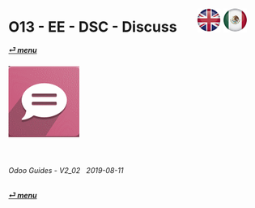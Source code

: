 # O13 - EE - DSC - Discuss &nbsp;&nbsp;&nbsp;&nbsp; [![en-uk](/doc/img/flg/en-uk-flg-btn-sml.png)](/en-uk/o13/ee/dsc/en-uk-o13-ee-dsc-guides.md) [ ![es-mx](/doc/img/flg/es-mx-flg-btn-sml.png)](/es-mx/o13/ee/dsc/es-mx-o13-ee-dsc-guides.md)
#### [_&#x23CE; menu_](/en-uk/o13/ee/en-uk-o13-ee-guides-menu.md "Back to EE menu")  
### ![dsc](/doc/img/app/big/dsc.png)
[ⱽ¹²³⁴⁵⁶⁷⁸⁹⁰⁻]: # (ⱽ¹²³⁴⁵⁶⁷⁸⁹⁰⁻)

<br>

###### Odoo Guides - V2_02 &nbsp; 2019-08-11  
**[_&#x23CE; menu_](/en-uk/o13/ee/en-uk-o13-ee-guides-menu.md)**  


